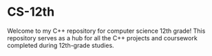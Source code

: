 # CS-12th
Welcome to my C++ repository for computer science 12th grade! This repository serves as a hub for all the C++ projects and coursework completed  during  12th-grade studies.
